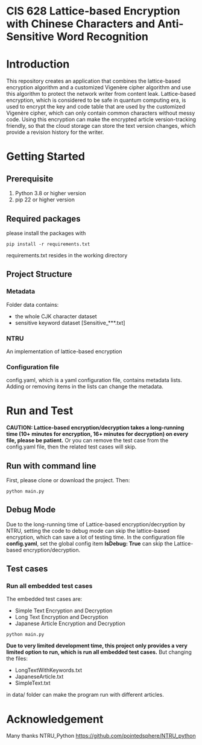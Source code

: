 # CIS 628 Lattice-based Encryption with Chinese Characters and Anti-Sensitive Word Recognition

# Introduction
This repository creates an application that combines the lattice-based encryption algorithm and a customized Vigenère cipher algorithm and use this algorithm to protect the network writer from content leak. Lattice-based encryption, which is considered to be safe in quantum computing era, is used to encrypt the key and code table that are used by the customized Vigenère cipher, which can only contain common characters without messy code. Using this encryption can make the encrypted article version-tracking friendly, so that the cloud storage can store the text version changes, which provide a revision history for the writer. 

# Getting Started
## Prerequisite
1.	Python 3.8 or higher version
2.	pip 22 or higher version

## Required packages
please install the packages with
```shell
pip install -r requirements.txt
```
requirements.txt resides in the working directory

## Project Structure
### Metadata 
Folder data contains:
* the whole CJK character dataset 
* sensitive keyword dataset [Sensitive_***.txt]
### NTRU
An implementation of lattice-based encryption
### Configuration file
config.yaml, which is a yaml configuration file, contains metadata lists. Adding or removing items in the lists can change the metadata. 

# Run and Test
**CAUTION: Lattice-based encryption/decryption takes a long-running time (10+ minutes for encryption, 16+ minutes for decryption) on every file, please be patient.**
Or you can remove the test case from the config.yaml file, then the related test cases will skip. 
## Run with command line
First, please clone or download the project.
Then: 
```shell
python main.py
```
## Debug Mode
Due to the long-running time of Lattice-based encryption/decryption by NTRU, setting the code to debug mode can skip the lattice-based encryption, which can save a lot of testing time.
In the configuration file **config.yaml**, set the global config item **IsDebug: True** can skip the Lattice-based encryption/decryption.

## Test cases
### Run all embedded test cases
The embedded test cases are: 
* Simple Text Encryption and Decryption
* Long Text Encryption and Decryption
* Japanese Article Encryption and Decryption
```shell
python main.py
```
**Due to very limited development time, this project only provides a very limited option to run, which is run all embedded test cases.**
But changing the files:
* LongTextWithKeywords.txt
* JapaneseArticle.txt
* SimpleText.txt

in data/ folder can make the program run with different articles. 

# Acknowledgement
Many thanks NTRU_Python https://github.com/pointedsphere/NTRU_python

